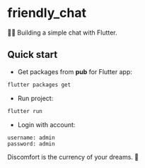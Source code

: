 # friendly_chat

🙌👻 Building a simple chat with Flutter.

## Quick start

- Get packages from **pub** for Flutter app:

```bash
flutter packages get
```

- Run project:

```bash
flutter run
```

- Login with account:

```
username: admin
password: admin
```

<!-- INSPIRATIONAL_QUOTE_START -->
Discomfort is the currency of your dreams.
🐶
<!-- INSPIRATIONAL_QUOTE_END -->
